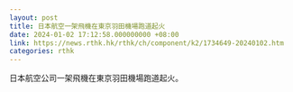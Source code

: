 ```yaml
---
layout: post
title: 日本航空一架飛機在東京羽田機場跑道起火
date: 2024-01-02 17:12:58.000000000 +08:00
link: https://news.rthk.hk/rthk/ch/component/k2/1734649-20240102.htm
categories: rthk
---
```


日本航空公司一架飛機在東京羽田機場跑道起火。
